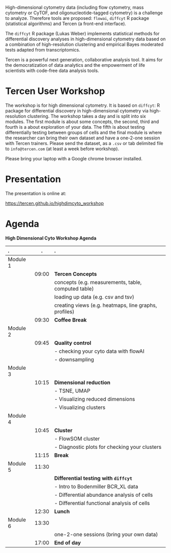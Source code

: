 High-dimensional cytometry data (including flow cytometry, mass cytometry or CyTOF, and oligonucleotide-tagged cytometry) is a challenge to analyze. Therefore tools are proposed: `flowai`, `diffcyt` R package (statistical algorithms) and Tercen (a front-end interface).

The `diffcyt` R package (Lukas Weber) implements statistical methods for differential discovery analyses in high-dimensional cytometry data based on a combination of high-resolution clustering and empirical Bayes moderated tests adapted from transcriptomics.

Tercen is a powerful next generation, collaborative analysis tool.  It aims for the democratization of data analytics and the empowerment of life scientists with code-free data analysis tools.

# Tercen User Workshop

The workshop is for high dimensional cytometry. It is based on `diffcyt`: R package for differential discovery in high-dimensional cytometry via high-resolution clustering. The workshop takes a day and is split into six modules. The first module is about some concepts, the second, third and fourth is a about exploration of your data. The fifth is about testing differentially testing between groups of cells and the final module is where the researcher can bring their own dataset and have a one-2-one session with Tercen trainers. Please send the dataset, as a `.csv` or tab delimited file to `info@tercen.com` (at least a week before workshop).

Please bring your laptop with a Google chrome browser installed.

# Presentation

The presentation is online at:

https://tercen.github.io/highdimcyto_workshop

# Agenda

__High Dimensional Cyto Workshop Agenda__

|     .     |     .    |  .
| :---      | :---:    | :---
| Module 1  |          |
|           | 09:00    | __Tercen Concepts__
|           |          | concepts (e.g. measurements, table, computed table)
|           |          | loading up data (e.g. csv and tsv)
|           |          | creating views (e.g. heatmaps, line graphs, profiles)
|           | 09:30    | __Coffee Break__
| Module 2  |          | 
|           | 09:45    | __Quality control__
|           |          | - checking your cyto data with flowAI
|           |          | - downsampling
| Module 3  |          | 
|           | 10:15    | __Dimensional reduction__
|           |          | - TSNE, UMAP
|           |          | - Visualizing reduced dimensions
|           |          | - Visualizing clusters
| Module 4  |          | 
|           | 10:45    | __Cluster__
|           |          | - FlowSOM cluster
|           |          | - Diagnostic plots for checking your clusters
|           | 11:15    | __Break__
| Module 5  | 11:30    | 
|           |          | __Differential testing with `diffcyt`__
|           |          | - Intro to Bodenmiller BCR_XL data
|           |          | - Differential abundance analysis of cells
|           |          | - Differential functional analysis of cells
|           | 12:30    | __Lunch__
| Module 6  | 13:30    | 
|           |          | one-2-one sessions (bring your own data)
|           | 17:00    | __End of day__